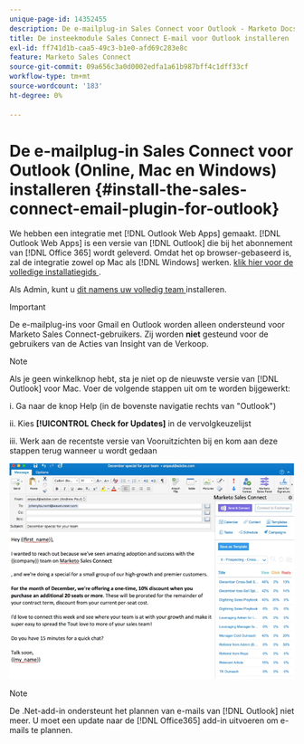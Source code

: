 ```yaml
---
unique-page-id: 14352455
description: De e-mailplug-in Sales Connect voor Outlook - Marketo Docs - Productdocumentatie installeren
title: De insteekmodule Sales Connect E-mail voor Outlook installeren
exl-id: ff741d1b-caa5-49c3-b1e0-afd69c283e8c
feature: Marketo Sales Connect
source-git-commit: 09a656c3a0d0002edfa1a61b987bff4c1dff33cf
workflow-type: tm+mt
source-wordcount: '183'
ht-degree: 0%

---
```


# De e-mailplug-in Sales Connect voor Outlook (Online, Mac en Windows) installeren {#install-the-sales-connect-email-plugin-for-outlook}

We hebben een integratie met [!DNL Outlook Web Apps] gemaakt. [!DNL Outlook Web Apps] is een versie van [!DNL Outlook] die bij het abonnement van [!DNL Office 365] wordt geleverd. Omdat het op browser-gebaseerd is, zal de integratie zowel op Mac als [!DNL Windows] werken. [ klik hier voor de volledige installatiegids ](https://s3.amazonaws.com/tout-user-store/outlook-mac/assets/install_tout_add-in_outlook_mac.pdf).

Als Admin, kunt u [ dit namens uw volledig team ](https://docs.microsoft.com/en-us/office365/admin/manage/manage-deployment-of-add-ins?view=o365-worldwide) installeren.

>[!IMPORTANT]
>
>De e-mailplug-ins voor Gmail en Outlook worden alleen ondersteund voor Marketo Sales Connect-gebruikers. Zij worden **niet** gesteund voor de gebruikers van de Acties van Insight van de Verkoop.

>[!NOTE]
>
>Als je geen winkelknop hebt, sta je niet op de nieuwste versie van [!DNL Outlook] voor Mac. Voer de volgende stappen uit om te worden bijgewerkt:
>
>i. Ga naar de knop Help (in de bovenste navigatie rechts van &quot;Outlook&quot;)
>
>ii. Kies **[!UICONTROL Check for Updates]** in de vervolgkeuzelijst
>
>iii. Werk aan de recentste versie van Vooruitzichten bij en kom aan deze stappen terug wanneer u wordt gedaan

![](assets/install-the-sales-connect-email-plugin-for-outlook-1.png)

>[!NOTE]
>
>De .Net-add-in ondersteunt het plannen van e-mails van [!DNL Outlook] niet meer. U moet een update naar de [!DNL Office365] add-in uitvoeren om e-mails te plannen.

